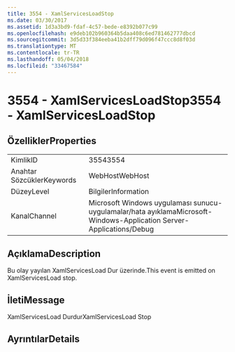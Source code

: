```yaml
---
title: 3554 - XamlServicesLoadStop
ms.date: 03/30/2017
ms.assetid: 1d3a3bd9-fdaf-4c57-bede-e8392b077c99
ms.openlocfilehash: e9deb102b960364b5daa408c6ed781462777dbcd
ms.sourcegitcommit: 3d5d33f384eeba41b2dff79d096f47ccc8d8f03d
ms.translationtype: MT
ms.contentlocale: tr-TR
ms.lasthandoff: 05/04/2018
ms.locfileid: "33467584"
---
```

# <a name="3554---xamlservicesloadstop"></a><span data-ttu-id="cc214-102">3554 - XamlServicesLoadStop</span><span class="sxs-lookup"><span data-stu-id="cc214-102">3554 - XamlServicesLoadStop</span></span>
## <a name="properties"></a><span data-ttu-id="cc214-103">Özellikler</span><span class="sxs-lookup"><span data-stu-id="cc214-103">Properties</span></span>  
  
|||  
|-|-|  
|<span data-ttu-id="cc214-104">Kimlik</span><span class="sxs-lookup"><span data-stu-id="cc214-104">ID</span></span>|<span data-ttu-id="cc214-105">3554</span><span class="sxs-lookup"><span data-stu-id="cc214-105">3554</span></span>|  
|<span data-ttu-id="cc214-106">Anahtar Sözcükler</span><span class="sxs-lookup"><span data-stu-id="cc214-106">Keywords</span></span>|<span data-ttu-id="cc214-107">WebHost</span><span class="sxs-lookup"><span data-stu-id="cc214-107">WebHost</span></span>|  
|<span data-ttu-id="cc214-108">Düzey</span><span class="sxs-lookup"><span data-stu-id="cc214-108">Level</span></span>|<span data-ttu-id="cc214-109">Bilgiler</span><span class="sxs-lookup"><span data-stu-id="cc214-109">Information</span></span>|  
|<span data-ttu-id="cc214-110">Kanal</span><span class="sxs-lookup"><span data-stu-id="cc214-110">Channel</span></span>|<span data-ttu-id="cc214-111">Microsoft Windows uygulaması sunucu-uygulamalar/hata ayıklama</span><span class="sxs-lookup"><span data-stu-id="cc214-111">Microsoft-Windows-Application Server-Applications/Debug</span></span>|  
  
## <a name="description"></a><span data-ttu-id="cc214-112">Açıklama</span><span class="sxs-lookup"><span data-stu-id="cc214-112">Description</span></span>  
 <span data-ttu-id="cc214-113">Bu olay yayılan XamlServicesLoad Dur üzerinde.</span><span class="sxs-lookup"><span data-stu-id="cc214-113">This event is emitted on XamlServicesLoad stop.</span></span>  
  
## <a name="message"></a><span data-ttu-id="cc214-114">İleti</span><span class="sxs-lookup"><span data-stu-id="cc214-114">Message</span></span>  
 <span data-ttu-id="cc214-115">XamlServicesLoad Durdur</span><span class="sxs-lookup"><span data-stu-id="cc214-115">XamlServicesLoad Stop</span></span>  
  
## <a name="details"></a><span data-ttu-id="cc214-116">Ayrıntılar</span><span class="sxs-lookup"><span data-stu-id="cc214-116">Details</span></span>
